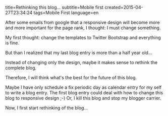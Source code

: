 title=Rethinking this blog...
subtitle=Mobile first
created=2015-04-27T23:34:24
tags=Mobile First
language=en

After some emails from google that a responsive design will become more and more important for the page rank, I  thought: I must change something.

My first thought: change the templates to Twitter Bootstrap and everything is fine.

But than I realized that my last blog entry is more than a half year old... 

Instead of changing only the design, maybe it makes sense to rethink the complete blog.

Therefore, I will think what's the best for the future of this blog. 

Maybe I have only schedule a fix periodic day as calendar entry for my self to write a blog entry. The first blog entry could deal with how to change this blog to responsive design ;-)
Or, I kill this blog and stop my blogger carrier.

Now, I first start rethinking of the blog...